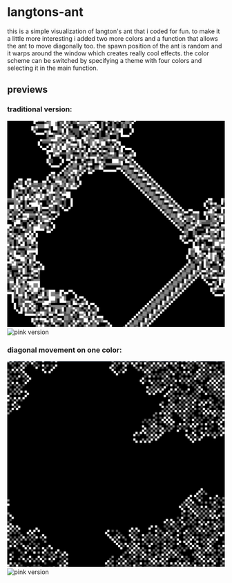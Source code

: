 # langtons-ant

this is a simple visualization of langton's ant that i coded for fun. to make it a little more interesting i added two more colors and a function that allows the ant to move diagonally too. the spawn position of the ant is random and it warps around the window which creates really cool effects. the color scheme can be switched by specifying a theme with four colors and selecting it in the main function.

## previews

### traditional version:
![traditional langton's ant generated image with four colors](imgs/preview_traditional.png)
![pink version](imgs/preview_traditional_pink)

### diagonal movement on one color:
![langton's ant generated image with four colors and diagonal movement on one color](imgs/preview_with_diagonal.png)
![pink version](imgs/preview_w_diagonal_pink)
